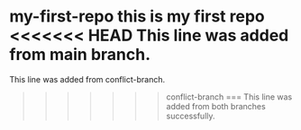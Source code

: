my-first-repo
this is my first repo
<<<<<<< HEAD
This line was added from main branch.
=======
This line was added from conflict-branch.
>>>>>>> conflict-branch
===
This line was added from both branches successfully.



